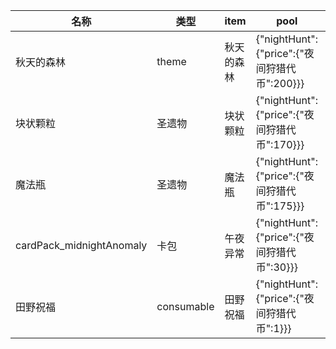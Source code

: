 | 名称  | 类型  | item | pool | amount |
| --- | --- | ---- | ---- | ------ |
| 秋天的森林 | theme | 秋天的森林 | {"nightHunt":{"price":{"夜间狩猎代币":200}}} |  |
| 块状颗粒 | 圣遗物 | 块状颗粒 | {"nightHunt":{"price":{"夜间狩猎代币":170}}} |  |
| 魔法瓶 | 圣遗物 | 魔法瓶 | {"nightHunt":{"price":{"夜间狩猎代币":175}}} |  |
| cardPack_midnightAnomaly | 卡包 | 午夜异常 | {"nightHunt":{"price":{"夜间狩猎代币":30}}} |  |
| 田野祝福 | consumable | 田野祝福 | {"nightHunt":{"price":{"夜间狩猎代币":1}}} | 20 |
